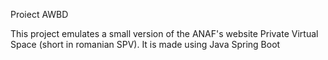 Proiect AWBD

This project emulates a small version of the ANAF's website Private Virtual Space (short in romanian SPV).
It is made using Java Spring Boot

